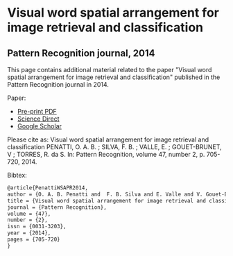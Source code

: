 # Visual word spatial arrangement for image retrieval and classification
## Pattern Recognition journal, 2014



This page contains additional material related to the paper "Visual word spatial arrangement for image retrieval and classification" published in the Pattern Recognition journal in 2014.




Paper:
- [Pre-print PDF](https://github.com/otaviopenatti/wsa/blob/src/penattiWSA2014PatternRecognition.pdf)
- [Science Direct](http://www.sciencedirect.com/science/article/pii/S0031320313003336)
- [Google Scholar](http://scholar.google.com.br/scholar?cluster=1046716811830566010&hl=en&as_sdt=0,5)


Please cite as: 
Visual word spatial arrangement for image retrieval and classification
PENATTI, O. A. B. ; SILVA, F. B. ; VALLE, E. ; GOUET-BRUNET, V ; TORRES, R. da S.
In: Pattern Recognition, volume 47, number 2, p. 705-720, 2014.


Bibtex:
```latex
@article{PenattiWSAPR2014,
author = {O. A. B. Penatti and  F. B. Silva and E. Valle and V. Gouet-Brunet and R. da S. Torres},
title = {Visual word spatial arrangement for image retrieval and classification},
journal = {Pattern Recognition},
volume = {47},
number = {2},
issn = {0031-3203},
year = {2014},
pages = {705-720}
}
```

